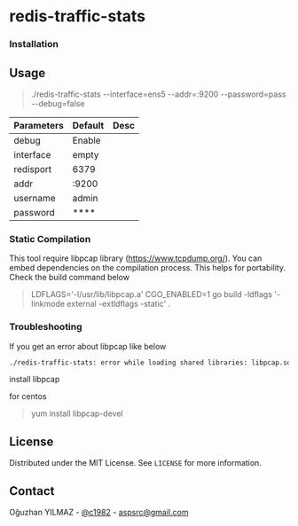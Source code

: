 # redis-traffic-stats


### Installation

## Usage

>./redis-traffic-stats --interface=ens5 --addr=:9200 --password=pass --debug=false

Parameters | Default | Desc
--- | --- | ---
debug | Enable |
interface | empty |
redisport | 6379 | 
addr | :9200 | 
username | admin | 
password | **** |

### Static Compilation

This tool require libpcap library (https://www.tcpdump.org/). 
You can embed dependencies on the compilation process. This helps for portability.
Check the build command below

> LDFLAGS='-l/usr/lib/libpcap.a' CGO_ENABLED=1 go build -ldflags '-linkmode external -extldflags -static' .

### Troubleshooting

If you get an error about libpcap like below

```bash
./redis-traffic-stats: error while loading shared libraries: libpcap.so.0.8: cannot open shared object file: No such file or directory
```

install libpcap

for centos
>yum install libpcap-devel

## License

Distributed under the MIT License. See `LICENSE` for more information.

## Contact

Oğuzhan YILMAZ - [@c1982](https://twitter.com/c1982) - aspsrc@gmail.com